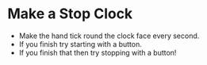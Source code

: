 # Make a Stop Clock

- Make the hand tick round the clock face every second.
- If you finish try starting with a button.
- If you finish that then try stopping with a button!

